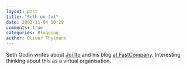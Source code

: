 ```yaml
---
layout: post
title: "Seth on Joi"
date: 2003-11-04 10:29
comments: true
categories: Blogging
author: Oliver Thylmann
---
```



Seth Godin writes about [Joi Ito](http://joi.ito.com/) and his blog [at FastCompany](http://www.fastcompany.com/magazine/76/sgodin.html). Interesting thinking about this as a virtual organisation.


